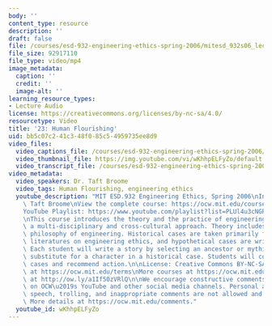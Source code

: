 ```yaml
---
body: ''
content_type: resource
description: ''
draft: false
file: /courses/esd-932-engineering-ethics-spring-2006/mitesd_932s06_lec23_360p_16_9.mp4
file_size: 92917110
file_type: video/mp4
image_metadata:
  caption: ''
  credit: ''
  image-alt: ''
learning_resource_types:
- Lecture Audio
license: https://creativecommons.org/licenses/by-nc-sa/4.0/
resourcetype: Video
title: '23: Human Flourishing'
uid: bb5c07c2-41c3-48f0-85c5-4959735ee8d9
video_files:
  video_captions_file: /courses/esd-932-engineering-ethics-spring-2006/1P8KfSnwjv7EE45KAj8Kc5P5PLYitha9z_transcript.webvtt
  video_thumbnail_file: https://img.youtube.com/vi/wKhhpELFyZo/default.jpg
  video_transcript_file: /courses/esd-932-engineering-ethics-spring-2006/1P8KfSnwjv7EE45KAj8Kc5P5PLYitha9z_transcript.pdf
video_metadata:
  video_speakers: Dr. Taft Broome
  video_tags: Human Flourishing, engineering ethics
  youtube_description: "MIT ESD.932 Engineering Ethics, Spring 2006\nInstructor: Dr.\
    \ Taft Broome\nView the complete course: https://ocw.mit.edu/courses/esd-932-engineering-ethics-spring-2006/\n\
    YouTube Playlist: https://www.youtube.com/playlist?list=PLUl4u3cNGP61YF5HCMnGUwJ8D-PNNs3OR\n\
    \nThis course introduces the theory and the practice of engineering ethics using\
    \ a multi-disciplinary and cross-cultural approach. Theory includes ethics and\
    \ philosophy of engineering. Historical cases are taken primarily from the scholarly\
    \ literatures on engineering ethics, and hypothetical cases are written by students.\
    \ Each student will write a story by selecting an ancestor or mythic hero as a\
    \ substitute for a character in a historical case. Students will compare these\
    \ cases and recommend action.\n\nLicense: Creative Commons BY-NC-SA\nMore information\
    \ at https://ocw.mit.edu/terms\nMore courses at https://ocw.mit.edu\nSupport OCW\
    \ at http://ow.ly/a1If50zVRlQ\n\nWe encourage constructive comments and discussion\
    \ on OCW\u2019s YouTube and other social media channels. Personal attacks, hate\
    \ speech, trolling, and inappropriate comments are not allowed and may be removed.\
    \ More details at https://ocw.mit.edu/comments."
  youtube_id: wKhhpELFyZo
---
```


